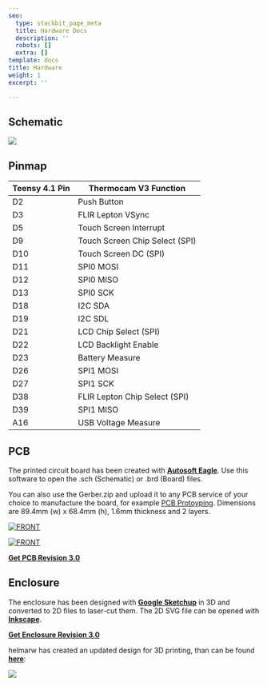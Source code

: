 ```yaml
---
seo:
  type: stackbit_page_meta
  title: Hardware Docs
  description: ''
  robots: []
  extra: []
template: docs
title: Hardware
weight: 1
excerpt: ''

---
```

## Schematic

![](https://www.diy-thermocam.net/images/Schematic.JPG)

## Pinmap

| Teensy 4.1 Pin | Thermocam V3 Function |
| --- | --- |
| D2 | Push Button |
| D3 | FLIR Lepton VSync |
| D5 | Touch Screen Interrupt |
| D9 | Touch Screen Chip Select (SPI) |
| D10 | Touch Screen DC (SPI) |
| D11 | SPI0 MOSI |
| D12 | SPI0 MISO |
| D13 | SPI0 SCK |
| D18 | I2C SDA |
| D19 | I2C SDL |
| D21 | LCD Chip Select (SPI) |
| D22 | LCD Backlight Enable |
| D23 | Battery Measure |
| D26 | SPI1 MOSI |
| D27 | SPI1 SCK |
| D38 | FLIR Lepton Chip Select (SPI) |
| D39 | SPI1 MISO |
| A16 | USB Voltage Measure |

## PCB

The printed circuit board has been created with [**Autosoft Eagle**](http://www.autodesk.com/education/free-software/eagle). Use this software to open the .sch (Schematic) or .brd (Board) files.

You can also use the Gerber.zip and upload it to any PCB service of your choice to manufacture the board, for example [PCB Protoyping](http://www.smart-prototyping.com/PCB-Prototyping.html). Dimensions are 89.4mm (w) x 68.4mm (h), 1.6mm thickness and 2 layers.

[![FRONT](https://github.com/maxritter/DIY-Thermocam/raw/master/PCB/3.0/FRONT.PNG)](https://github.com/maxritter/DIY-Thermocam/blob/master/PCB/3.0/FRONT.PNG)

[![FRONT](https://github.com/maxritter/DIY-Thermocam/raw/master/PCB/3.0/BACK.PNG)](https://github.com/maxritter/DIY-Thermocam/blob/master/PCB/3.0/BACK.PNG)

[**Get PCB Revision 3.0**](https://github.com/maxritter/DIY-Thermocam/tree/master/PCB/3.0)

## Enclosure

The enclosure has been designed with [**Google Sketchup**](https://www.sketchup.com/plans-and-pricing/sketchup-free) in 3D and converted to 2D files to laser-cut them. The 2D SVG file can be opened with [**Inkscape**](https://inkscape.org/).

[**Get Enclosure Revision 3.0**](https://github.com/maxritter/DIY-Thermocam/tree/master/Enclosure/3.0)

helmarw has created an updated design for 3D printing, than can be found [**here**](https://github.com/helmarw/DIY-Thermocam/tree/master/Enclosure/3.0b):

![](https://user-images.githubusercontent.com/10408121/118656304-b2819880-b7ea-11eb-9f83-297ed9089c39.jpg)